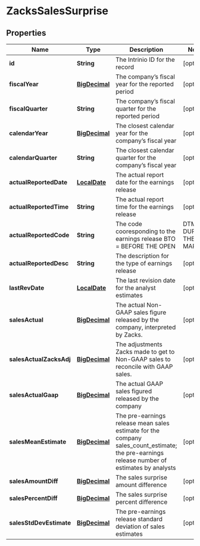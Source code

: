 
# ZacksSalesSurprise

## Properties
Name | Type | Description | Notes
------------ | ------------- | ------------- | -------------
**id** | **String** | The Intrinio ID for the record |  [optional]
**fiscalYear** | [**BigDecimal**](BigDecimal.md) | The company’s fiscal year for the reported period |  [optional]
**fiscalQuarter** | **String** | The company’s fiscal quarter for the reported period |  [optional]
**calendarYear** | [**BigDecimal**](BigDecimal.md) | The closest calendar year for the company’s fiscal year |  [optional]
**calendarQuarter** | **String** | The closest calendar quarter for the company’s fiscal year |  [optional]
**actualReportedDate** | [**LocalDate**](LocalDate.md) | The actual report date for the earnings release |  [optional]
**actualReportedTime** | **String** | The actual report time for the earnings release |  [optional]
**actualReportedCode** | **String** | The code cooresponding to the earnings release  BTO &#x3D; BEFORE THE OPEN | DTM &#x3D; DURING THE MARKET | AMC &#x3D; AFTER MARKET CLOSE |  [optional]
**actualReportedDesc** | **String** | The description for the type of earnings release |  [optional]
**lastRevDate** | [**LocalDate**](LocalDate.md) | The last revision date for the analyst estimates |  [optional]
**salesActual** | [**BigDecimal**](BigDecimal.md) | The actual Non-GAAP sales figure released by the company, interpreted by Zacks. |  [optional]
**salesActualZacksAdj** | [**BigDecimal**](BigDecimal.md) | The adjustments Zacks made to get to Non-GAAP sales to reconcile with GAAP sales. |  [optional]
**salesActualGaap** | [**BigDecimal**](BigDecimal.md) | The actual GAAP sales figured released by the company |  [optional]
**salesMeanEstimate** | [**BigDecimal**](BigDecimal.md) | The pre-earnings release mean sales estimate for the company sales_count_estimate; the pre-earnings release number of estimates by analysts |  [optional]
**salesAmountDiff** | [**BigDecimal**](BigDecimal.md) | The sales surprise amount difference |  [optional]
**salesPercentDiff** | [**BigDecimal**](BigDecimal.md) | The sales surprise percent difference |  [optional]
**salesStdDevEstimate** | [**BigDecimal**](BigDecimal.md) | The pre-earnings release standard deviation of sales estimates |  [optional]



